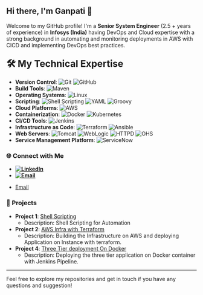 ## Hi there, I'm Ganpati 👋

Welcome to my GitHub profile! I'm a **Senior System Engineer** (2.5 + years of experience) in **Infosys (India)** having DevOps and Cloud expertise with a strong background in automating and monitoring deployments in AWS with CICD and implementing DevOps best practices.

### <span style="font-size: 1.5em;">🛠️ My Technical Expertise</span>

- **Version Control**: 
  ![Git](https://img.shields.io/badge/-Git-F05032?style=flat&logo=git&logoColor=white) ![GitHub](https://img.shields.io/badge/-GitHub-181717?style=flat&logo=github&logoColor=white)
- **Build Tools**: 
  ![Maven](https://img.shields.io/badge/-Maven-C71A36?style=flat&logo=apache-maven&logoColor=white)
- **Operating Systems**: 
  ![Linux](https://img.shields.io/badge/-Linux-FCC624?style=flat&logo=linux&logoColor=white)
- **Scripting**: 
  ![Shell Scripting](https://img.shields.io/badge/-Shell_Scripting-4EAA25?style=flat&logo=gnu-bash&logoColor=white)
  ![YAML](https://img.shields.io/badge/-YAML-000000?style=flat&logo=yaml&logoColor=white)
  ![Groovy](https://img.shields.io/badge/-Groovy-4298B8?style=flat&logo=groovy&logoColor=white)
- **Cloud Platforms**: 
  ![AWS](https://img.shields.io/badge/-AWS-232F3E?style=flat&logo=amazon-aws&logoColor=white)
- **Containerization**: 
  ![Docker](https://img.shields.io/badge/-Docker-2496ED?style=flat&logo=docker&logoColor=white) ![Kubernetes](https://img.shields.io/badge/-Kubernetes-326CE5?style=flat&logo=kubernetes&logoColor=white)
- **CI/CD Tools**: 
  ![Jenkins](https://img.shields.io/badge/-Jenkins-D24939?style=flat&logo=jenkins&logoColor=white)
- **Infrastructure as Code**: 
  ![Terraform](https://img.shields.io/badge/-Terraform-623CE4?style=flat&logo=terraform&logoColor=white) ![Ansible](https://img.shields.io/badge/-Ansible-EE0000?style=flat&logo=ansible&logoColor=white)
- **Web Servers**: 
  ![Tomcat](https://img.shields.io/badge/-Tomcat-F8DC75?style=flat&logo=apache-tomcat&logoColor=white) ![WebLogic](https://img.shields.io/badge/-WebLogic-00758F?style=flat&logo=oracle&logoColor=white) ![HTTPD](https://img.shields.io/badge/-HTTPD-D22128?style=flat&logo=apache&logoColor=white) ![OHS](https://img.shields.io/badge/-OHS-F80000?style=flat&logo=oracle&logoColor=white)
- **Service Management Platform**: 
  ![ServiceNow](https://img.shields.io/badge/-ServiceNow-000000?style=flat&logo=servicenow&logoColor=white)



<!--
### 📈 GitHub Stats

![Your GitHub stats](https://github-readme-stats.vercel.app/api?username=yourusername&show_icons=true&theme=radical)
![Top Langs](https://github-readme-stats.vercel.app/api/top-langs/?username=yourusername&layout=compact&theme=radical)
-->
### 🌐 Connect with Me
- **[![LinkedIn](https://img.shields.io/badge/-LinkedIn-0077B5?logo=linkedin&logoColor=white)](https://www.linkedin.com/in/ganpati-kolhal/)**
- **[![Email](https://img.shields.io/badge/-Email-D14836?logo=gmail&logoColor=white)](mailto:gnkolhal@gmail.com)**
<!--- [LinkedIn](https://www.linkedin.com/in/ganpati-kolhal/)-->
<!--- [Twitter](https://twitter.com/yourprofile)-->
- [Email](mailto:gnkolhal@gmail.com)


<!--
### 📄 Blog Posts
- [How to Set Up a CI/CD Pipeline with Jenkins and Docker](https://yourblog.com/jenkins-docker-cicd)
- [AWS Best Practices for DevOps Engineers](https://yourblog.com/aws-devops)
- [Automating Infrastructure with Terraform and Ansible](https://yourblog.com/terraform-ansible)
-->
### 📂 Projects
- **Project 1**: [Shell Scripting](https://github.com/iam-ganpati/Shell_Scripting_)
  - Description: Shell Scripting for Automation
- **Project 2**: [AWS Infra with Terraform](https://github.com/iam-ganpati/Terraform/tree/main/6.%20Project)
  - Description: Building the Infrastructure on AWS and deploying Application on Instance with terraform.
- **Project 4**: [Three Tier deployment On Docker](https://github.com/iam-ganpati/LoginWebApp-Three-tier-Project)
  - Description: Deploying the three tier application on Docker container with Jenkins Pipeline.
<!--- **Project 3**: [Two Tier App deployment on Docker](https://github.com/iam-ganpati/Project-Two_tier_flask_app_on_docker)
  - Description: Deploying the application on Docker container with Jenkins Pipeline-->
-----

Feel free to explore my repositories and get in touch if you have any questions and suggestion!


<!--
**iam-ganpati/iam-ganpati** is a ✨ _special_ ✨ repository because its `README.md` (this file) appears on your GitHub profile.

Here are some ideas to get you started:

- 🔭 I’m currently working on ...
- 🌱 I’m currently learning ...
- 👯 I’m looking to collaborate on ...
- 🤔 I’m looking for help with ...
- 💬 Ask me about ...
- 📫 How to reach me: ...
- 😄 Pronouns: ...
- ⚡ Fun fact: ...
-->

